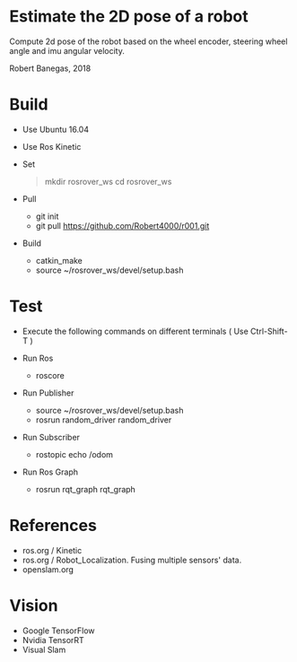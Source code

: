 # Estimate the 2D pose of a robot

Compute 2d pose of the robot based on the wheel encoder, steering wheel angle and imu angular velocity.

Robert Banegas, 2018  


 Build  
 ========
 -  Use Ubuntu 16.04
 -  Use Ros Kinetic 
 -  Set  
      > mkdir rosrover_ws 
      > cd rosrover_ws
 
 -  Pull  
    - git init
    - git pull https://github.com/Robert4000/r001.git
     
 
 -  Build
    - catkin_make
    - source ~/rosrover_ws/devel/setup.bash



 Test
 ====
 
  - Execute the following commands on different terminals ( Use Ctrl-Shift-T )
  
  - Run Ros
    - roscore
   
 - Run Publisher
    - source ~/rosrover_ws/devel/setup.bash
    - rosrun random_driver random_driver
 
 - Run Subscriber
    - rostopic echo /odom
 
 - Run Ros Graph 
    - rosrun rqt_graph rqt_graph
    
 
 
 References
 ==========
 - ros.org / Kinetic
 - ros.org / Robot_Localization. Fusing multiple sensors' data.
 - openslam.org 
 
 
 
  
 Vision
 =======
 - Google TensorFlow
 - Nvidia TensorRT
 - Visual Slam
 
 
 
 
